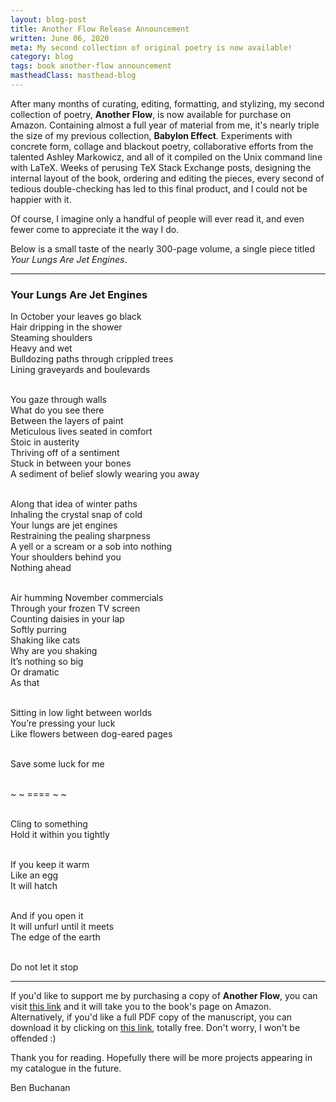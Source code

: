 ```yaml
---
layout: blog-post
title: Another Flow Release Announcement
written: June 06, 2020
meta: My second collection of original poetry is now available!
category: blog
tags: book another-flow announcement
mastheadClass: masthead-blog
---
```


After many months of curating, editing, formatting, and stylizing, my second collection of poetry, __Another Flow__, is now available for purchase on Amazon. Containing almost a full year of material from me, it's nearly triple the size of my previous collection, __Babylon Effect__. Experiments with concrete form, collage and blackout poetry, collaborative efforts from the talented Ashley Markowicz, and all of it compiled on the Unix command line with LaTeX. Weeks of perusing TeX Stack Exchange posts, designing the internal layout of the book, ordering and editing the pieces, every second of tedious double-checking has led to this final product, and I could not be happier with it.

Of course, I imagine only a handful of people will ever read it, and even fewer come to appreciate it the way I do.

Below is a small taste of the nearly 300-page volume, a single piece titled _Your Lungs Are Jet Engines_.

<hr>

<h3>Your Lungs Are Jet Engines</h3>

<div class="block-quote">
In October your leaves go black <br>
Hair dripping in the shower <br>
Steaming shoulders <br>
Heavy and wet <br>
Bulldozing paths through crippled trees <br>
Lining graveyards and boulevards <br> <br>

You gaze through walls <br>
What do you see there <br>
Between the layers of paint <br>
Meticulous lives seated in comfort <br>
Stoic in austerity <br>
Thriving off of a sentiment <br>
Stuck in between your bones <br>
A sediment of belief slowly wearing you away <br> <br>

Along that idea of winter paths <br>
Inhaling the crystal snap of cold <br>
Your lungs are jet engines <br>
Restraining the pealing sharpness <br>
A yell or a scream or a sob into nothing <br>
Your shoulders behind you <br>
Nothing ahead <br> <br>

Air humming November commercials <br>
Through your frozen TV screen <br>
Counting daisies in your lap <br>
Softly purring <br>
Shaking like cats <br>
Why are you shaking <br>
It’s nothing so big <br>
Or dramatic <br>
As that <br> <br>

Sitting in low light between worlds <br>
You’re pressing your luck <br>
Like flowers between dog-eared pages <br> <br>

Save some luck for me <br> <br>

~ ~ ==== ~ ~ <br> <br>

Cling to something <br>
Hold it within you tightly <br> <br>

If you keep it warm <br>
Like an egg <br>
It will hatch <br> <br>

And if you open it <br>
It will unfurl until it meets <br>
The edge of the earth <br> <br>

Do not let it stop
</div>

<hr>

If you'd like to support me by purchasing a copy of __Another Flow__, you can visit [this link](https://amazon.com/Another-Flow-Ben-Buchanan/dp/B089M2HZ9S/) and it will take you to the book's page on Amazon. Alternatively, if you'd like a full PDF copy of the manuscript, you can download it by clicking on [this link](/poetry/Another-Flow.pdf), totally free. Don't worry, I won't be offended :)

Thank you for reading. Hopefully there will be more projects appearing in my catalogue in the future.

<div class="attrib">
Ben Buchanan
</div>
